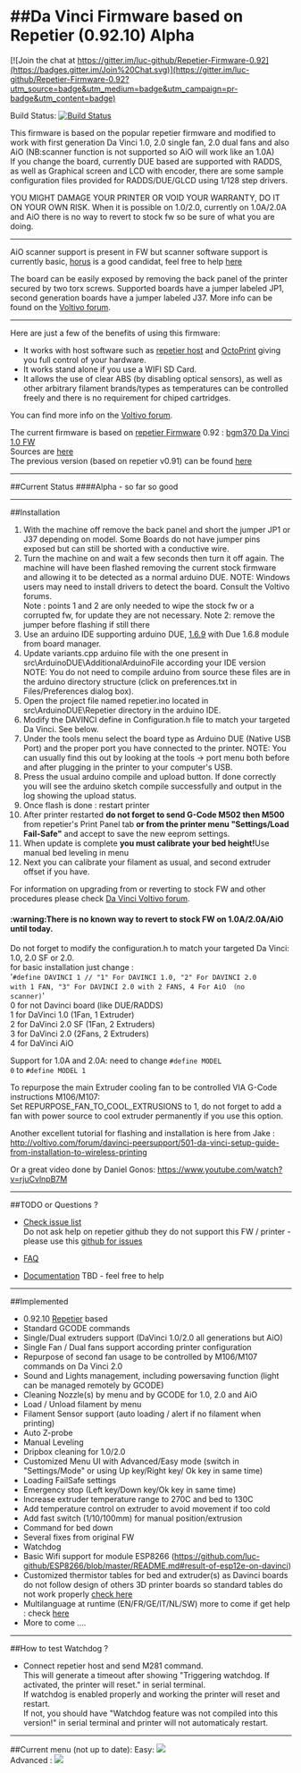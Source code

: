 ##Da Vinci Firmware based on Repetier (0.92.10) Alpha   
============================

[![Join the chat at https://gitter.im/luc-github/Repetier-Firmware-0.92](https://badges.gitter.im/Join%20Chat.svg)](https://gitter.im/luc-github/Repetier-Firmware-0.92?utm_source=badge&utm_medium=badge&utm_campaign=pr-badge&utm_content=badge)    

Build Status: [![Build Status](https://travis-ci.org/luc-github/Repetier-Firmware-0.92.svg?branch=master)](https://travis-ci.org/luc-github/Repetier-Firmware-0.92)    
    
      

This firmware is based on the popular repetier firmware and modified to work with first generation Da Vinci 1.0, 2.0 single fan, 2.0 dual fans and also AiO (NB:scanner function is not supported so AiO will work like an 1.0A)   
If you change the board, currently DUE based are supported with RADDS, as well as Graphical screen and LCD with encoder, there are some sample configuration files provided for RADDS/DUE/GLCD using 1/128 step drivers.

YOU MIGHT DAMAGE YOUR PRINTER OR VOID YOUR WARRANTY, DO IT ON YOUR OWN RISK. When it is possible on 1.0/2.0, currently on 1.0A/2.0A and AiO there is no way to revert to stock fw so be sure of what you are doing.

***
AiO scanner support is present in FW but scanner software support is currently basic, [horus](https://github.com/bqlabs/horus) is a good candidat, feel free to help [here](https://github.com/luc-github/Repetier-Firmware-0.92/issues/156)  

The board can be easily exposed by removing the back panel of the printer secured by two torx screws.  Supported boards have a jumper labeled JP1, second generation boards have a jumper labeled J37. More info can be found on the [Voltivo forum](http://voltivo.com/forum/davinci-peersupport/340-new-kind-of-mainboard-no-j1-erase-jumper).
***

Here are just a few of the benefits of using this firmware:

* It works with host software such as [repetier host](http://repetier.com) and [OctoPrint](http://octoprint.org/) giving you full control of your hardware.
* It works stand alone if you use a WIFI SD Card. 
* It allows the use of clear ABS (by disabling optical sensors), as well as other arbitrary filament brands/types as temperatures can be controlled freely and there is no requirement for chiped cartridges. 

You can find more info on the [Voltivo forum](http://voltivo.com/forum/davinci-firmware).  

The current firmware is based on [repetier Firmware](https://github.com/repetier/Repetier-Firmware) 0.92 : [bgm370 Da Vinci 1.0 FW](https://github.com/bgm370/Repetier-Firmware)    
Sources are [here](https://github.com/luc-github/Repetier-Firmware-0.92)   
The previous version (based on repetier v0.91) can be found [here](https://github.com/luc-github/Repetier-Firmware)   

***
##Current Status
####Alpha - so far so good

***
##Installation
1. With the machine off remove the back panel and short the jumper JP1 or J37 depending on model.  Some Boards do not have jumper pins exposed but can still be shorted with a conductive wire.
2. Turn the machine on and wait a few seconds then turn it off again.  The machine will have been flashed removing the current stock firmware and allowing it to be detected as a normal arduino DUE. NOTE: Windows users may need to install drivers to detect the board.  Consult the Voltivo forums.   
Note : points 1 and 2 are only needed to wipe the stock fw or a corrupted fw, for update they are not necessary.
Note 2: remove the jumper before flashing if still there
3. Use an arduino IDE supporting arduino DUE, [1.6.9](http://arduino.cc/en/Main/OldSoftwareReleases) with Due 1.6.8 module from board manager.
4. Update variants.cpp arduino file with the one present in src\ArduinoDUE\AdditionalArduinoFile according your IDE version   
NOTE: You do not need to compile arduino from source these files are in the arduino directory structure (click on preferences.txt in Files/Preferences dialog box).    
5. Open the project file named repetier.ino located in src\ArduinoDUE\Repetier directory in the arduino IDE. 
6. Modify the DAVINCI define in Configuration.h file to match your targeted Da Vinci.  See below.
7. Under the tools menu select the board type as Arduino DUE (Native USB Port) and the proper port you have connected to the printer.  NOTE: You can usually find this out by looking at the tools -> port menu both before and after plugging in the printer to your computer's USB.
8. Press the usual arduino compile and upload button.
If done correctly you will see the arduino sketch compile successfully and output in the log showing the upload status.
9. Once flash is done : restart printer   
10. After printer restarted <B>do not forget to send G-Code M502 then M500 </B>from repetier's Print Panel tab <B>or from the printer menu "Settings/Load Fail-Safe"</B> and accept to save the new eeprom settings. 
11. When update is complete <B>you must calibrate your bed height!</B>Use manual bed leveling in menu
12. Next you can calibrate your filament as usual, and second extruder offset if you have.

For information on upgrading from or reverting to stock FW and other procedures please check [Da Vinci Voltivo forum](http://voltivo.com/forum/davinci).    
<h4>:warning:There is no known way to revert to stock FW on 1.0A/2.0A/AiO until today.</h4>     

Do not forget to modify the configuration.h to match your targeted Da Vinci: 1.0, 2.0 SF or 2.0.   
for basic installation just change :   
'<code>#define DAVINCI 1 // "1" For DAVINCI 1.0, "2" For DAVINCI 2.0 with 1 FAN, "3" For DAVINCI 2.0 with 2 FANS, 4 For AiO （no scanner)</code>'    
  0 for not Davinci board (like DUE/RADDS)    
  1 for DaVinci 1.0 (1Fan, 1 Extruder)   
  2 for DaVinci 2.0 SF (1Fan, 2 Extruders)   
  3 for DaVinci 2.0  (2Fans, 2 Extruders)    
  4 for DaVinci AiO 

Support for 1.0A and 2.0A:  need to change <CODE>#define MODEL 0</CODE>  to  <CODE>#define MODEL 1</CODE>

To repurpose the main Extruder cooling fan to be controlled VIA G-Code instructions M106/M107:   
Set REPURPOSE_FAN_TO_COOL_EXTRUSIONS to 1, do not forget to add a fan with power source to cool extruder permanently if you use this option.     

Another excellent tutorial for flashing and installation is here from Jake : http://voltivo.com/forum/davinci-peersupport/501-da-vinci-setup-guide-from-installation-to-wireless-printing

Or a great video done by Daniel Gonos: https://www.youtube.com/watch?v=rjuCvlnpB7M

***
##TODO or Questions ?
* [Check issue list](https://github.com/luc-github/Repetier-Firmware-0.92/issues)   
Do not ask help on repetier github they do not support this FW / printer - please use this [github for issues](https://github.com/luc-github/Repetier-Firmware-0.92/issues)

* [FAQ](https://github.com/luc-github/Repetier-Firmware-0.92/issues?utf8=%E2%9C%93&q=is%3Aclosed+label%3AFAQ+)    

* [Documentation](https://github.com/luc-github/Repetier-Firmware-0.92/wiki) TBD - feel free to help 

***
##Implemented
* 0.92.10 [Repetier](https://github.com/repetier/Repetier-Firmware) based   
* Standard GCODE commands   
* Single/Dual extruders support (DaVinci 1.0/2.0 all generations but AiO)
* Single Fan / Dual fans support according printer configuration
* Repurpose of second fan usage to be controlled by M106/M107 commands on Da Vinci 2.0
* Sound and Lights management, including powersaving function (light can be managed remotely by GCODE)
* Cleaning Nozzle(s) by menu and by GCODE for 1.0, 2.0 and AiO
* Load / Unload filament by menu
* Filament Sensor support (auto loading / alert if no filament when printing)
* Auto Z-probe 
* Manual Leveling
* Dripbox cleaning for 1.0/2.0
* Customized Menu UI with Advanced/Easy mode (switch in "Settings/Mode" or using Up key/Right key/ Ok key in same time)
* Loading FailSafe settings
* Emergency stop (Left key/Down key/Ok key  in same time)
* Increase extruder temperature range to 270C and bed to 130C
* Add temperature control on extruder to avoid movement if too cold
* Add fast switch (1/10/100mm) for manual position/extrusion
* Command for bed down
* Several fixes from original FW   
* Watchdog   
* Basic Wifi support for module ESP8266 (https://github.com/luc-github/ESP8266/blob/master/README.md#result-of-esp12e-on-davinci) 
* Customized thermistor tables for bed and extruder(s) as Davinci boards do not follow design of others 3D printer boards so standard tables do not work properly [check here](http://voltivo.com/forum/davinci-firmware/438-repetier-91-e3d-v6-extruder#3631)  
* Multilanguage at runtime (EN/FR/GE/IT/NL/SW) more to come if get help : check [here](https://github.com/luc-github/Repetier-Firmware-0.92/issues/123)   
* More to come ....

***
##How to test Watchdog ?
* Connect repetier host and send M281 command.    
This will generate a timeout  after showing "Triggering watchdog. If activated, the printer will reset." in serial terminal.    
If watchdog is enabled properly and working the printer will reset and restart.    
If not, you should have "Watchdog feature was not compiled into this version!" in serial terminal and printer will not automaticaly restart.   


***
##Current menu (not up to date):
Easy: <img src='https://cloud.githubusercontent.com/assets/8822552/4748170/bfa0b7e8-5a69-11e4-80b7-02b9c99fe122.png'>   
Advanced :  <img src='https://cloud.githubusercontent.com/assets/8822552/4748932/bebab9e2-5a7c-11e4-8fea-cdbe3d70820c.png'>   

